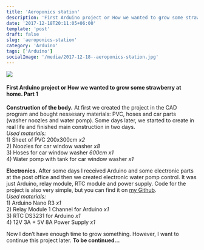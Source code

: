 ```yaml
---
title: 'Aeroponics station'
description: 'First Arduino project or How we wanted to grow some strawberry at home.'
date: '2017-12-18T20:11:05+06:00'
template: 'post'
draft: false
slug: 'aeroponics-station'
category: 'Arduino'
tags: ['Arduino']
socialImage: '/media/2017-12-18--aeroponics-station.jpg'
---
```


![](/media/2017-12-18--aeroponics-station.jpg)

#### **First Arduino project or How we wanted to grow some strawberry at home. Part 1**

**Construction of the body.** At first we created the project in the CAD program and bought nessesary materials: PVC, hoses and car parts (washer noozles and water pomp). Some days later, we started to create in real life and finished main construction in two days.  
*Used materials:*  
1\) Sheet of PVC 200x300cm *x2*  
2\) Noozles for car window washer *x8*  
3\) Hoses for car window washer *600cm x1*  
4\) Water pomp with tank for car window washer *x1*

**Electronics.** After some days I received Arduino and some electronic parts at the post office and then we created electronic water pomp control. It was just Arduino, relay module, RTC module and power supply. Code for the project is also very simple, but you can find it on [my Github](https://github.com/madTRACER).  
*Used materials:*  
1\) Arduino Nano R3 *x1*  
2\) Relay Module 1 Channel for Arduino *x1*  
3\) RTC DS3231 for Arduino *x1*  
4\) 12V 3A + 5V 8A Power Supply *x1*

Now I don’t have enough time to grow something. However, I want to continue this project later. **To be continued…**